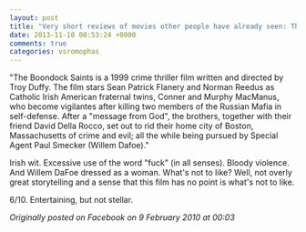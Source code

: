 ```yaml
---
layout: post
title: "Very short reviews of movies other people have already seen: The Boondock Saints [1999]"
date: 2013-11-10 00:53:24 +0000
comments: true
categories: vsromophas
---
```


"The Boondock Saints is a 1999 crime thriller film written and directed by Troy Duffy. The film stars Sean Patrick Flanery and Norman Reedus as Catholic Irish American fraternal twins, Conner and Murphy MacManus, who become vigilantes after killing two members of the Russian Mafia in self-defense. After a "message from God", the brothers, together with their friend David Della Rocco, set out to rid their home city of Boston, Massachusetts of crime and evil; all the while being pursued by Special Agent Paul Smecker (Willem Dafoe)."

Irish wit. Excessive use of the word "fuck" (in all senses). Bloody violence. And Willem DaFoe dressed as a woman. What's not to like? Well, not overly great storytelling and a sense that this film has no point is what's not to like.

6/10. Entertaining, but not stellar.

*Originally posted on Facebook on 9 February 2010 at 00:03*